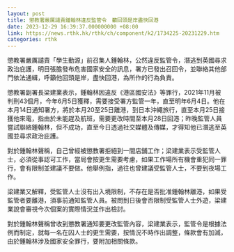 ```yaml
---
layout: post
title: 懲教署嚴厲譴責鍾翰林違反監管令　籲回頭是岸盡快回港
date: 2023-12-29 16:39:37.000000000 +08:00
link: https://news.rthk.hk/rthk/ch/component/k2/1734225-20231229.htm
categories: rthk
---
```


懲教署嚴厲譴責「學生動源」前召集人鍾翰林，公然違反監管令，潛逃到英國尋求政治庇護，明目張膽發布危害國家安全的訊息，署方已發出召回令，並聯絡其他部門依法通緝，呼籲他回頭是岸，盡快回港，為所作的行為負責。

懲教署副署長梁建業表示，鍾翰林因違反《港區國安法》等罪行，2021年11月被判刑43個月，今年6月5日獲釋，需要接受署方監管一年，直至明年6月4日。他在本月14日通知署方，將於本月20至25日離港，到日本沖繩旅行，直至本月25日接獲他來電，指由於未能趕及航班，需要更改時間至本月28日回港；昨晚監管人員嘗試聯絡鍾翰林，但不成功，直至今日透過社交媒體及傳媒，才得知他已潛逃至英國並尋求政治庇護。

對於鍾翰林聲稱，自己曾經被懲教署拒絕到一間店舖工作；梁建業表示受監管人士，必須從事認可工作，當局會按更生需要考慮，如果工作場所有機會重犯同一罪行，會有限制並建議不要做。他舉例指，過往也曾建議受監管人士，不要到夜場工作。

梁建業又解釋，受監管人士沒有出入境限制，不存在是否批准鍾翰林離港，如果受監管者要離港，須事前通知監管人員。被問到日後會否限制受監管人士外遊，梁建業說會審視今次個案的實際情況並作出檢討。

對於鍾翰林聲稱曾收到懲教署通知要更改監管內容，梁建業表示，監管令是根據法例而制定，就每一名在囚人士的更生需要，按情況不時作出調整，條款會有加減，由於鍾翰林涉及國家安全罪行，要附加相關條款。
